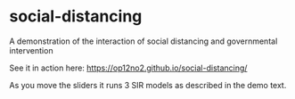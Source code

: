 # social-distancing
A demonstration of the interaction of social distancing and governmental intervention

See it in action here: https://op12no2.github.io/social-distancing/

As you move the sliders it runs 3 SIR models as described in the demo text.
